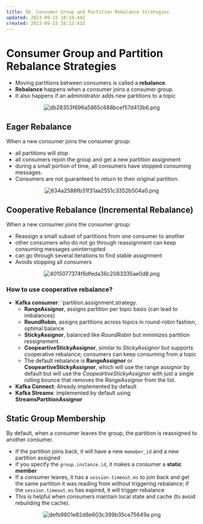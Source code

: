 ```yaml
---
title: 5b. Consumer Group and Partition Rebalance Strategies
updated: 2023-09-15 18:18:44Z
created: 2023-09-15 16:12:41Z
---
```


# Consumer Group and Partition Rebalance Strategies

-   Moving partitions between consumers is called a **rebalance**.
-   **Rebalance** happens when a consumer joins a consumer group.
-   It also happens if an administrator adds new partitions to a topic
<center style="padding: 0 10%">

![db28353f696a5865c688bcef57d413b6.png](../_resources/db28353f696a5865c688bcef57d413b6.png)

</center>

## Eager Rebalance

When a new consumer joins the consumer group:

-   all partitions will stop
-   all consumers rejoin the group and get a new partition assignment
-   during a small portion of time, all consumers have stopped consuming messages.
-   Consumers are not guaranteed to return to their original partition.
<center>

![634a2588fb31f31aa2551c3352b504a0.png](../_resources/634a2588fb31f31aa2551c3352b504a0.png)

</center>

## Cooperative Rebalance (Incremental Rebalance)

When a new consumer joins the consumer group:

-   Reassign a small subset of partitions from one consumer to another
-   other consumers who do not go through reassignment can keep consuming messages uninterrupted
-   can go through several iterations to find stable assignment
-   Avoids stopping all consumers
<center>

![4015077374f6dfeda36c2083335ae0d8.png](../_resources/4015077374f6dfeda36c2083335ae0d8.png)

</center>

### How to use cooperative rebalance?

-   **Kafka consumer**: `partition.assignment.strategy.
    -   **RangeAssignor**, assigns partition per topic basis (can lead to imbalances)
    -   **RoundRobin**, assigns partitions across topics in round-robin fashion, optimal balance
    -   **StickyAssignor**, balanced like _RoundRobin_ but minimizes partition ressignement.
    -   **CoopeartiveStickyAssignor**, similar to _StickyAssignor_ but supports cooperative rebalance; consumers can keep consuming from a topic
    -   The default rebalance is **RangeAssignor** or **CoopeartiveStickyAssignor**, which will use the range assignor by default but will use the _CoopeartiveStickyAssignor_ with just a single rolling bounce that removes the _RangeAssignor_ from the list.
-   **Kafka Connect**: Already implemented by default
-   **Kafka Streams**: implemented by default using **StreamsPartitionAssignor**

## Static Group Membership

By default, when a consumer leaves the group, the partition is reassigned to another consumer.

-   If the partition joins back, it will have a new `memeber_id` and a new partition assigned
-   if you specify the `group.instance.id`, it makes a consumer a **static member**
-   If a consumer leaves, it has a `session.timeout.ms` to join back and get the same partition it was reading from without triggering rebalance; if the `session.timeout.ms` has expired, it will trigger rebalance
-   This is helpful when consumers maintain local state and cache (to avoid rebuilding the cache).

<center>

![defb9801e82d8e603c399b35ce75649a.png](../_resources/defb9801e82d8e603c399b35ce75649a.png)

</center>
